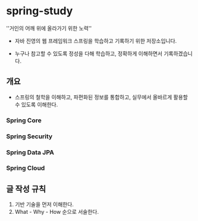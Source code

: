 # spring-study
''거인의 어깨 위에 올라가기 위한 노력''

- 자바 진영의 웹 프레임워크 스프링을 학습하고 기록하기 위한 저장소입니다.

- 누구나 참고할 수 있도록 정성을 다해 학습하고, 정확하게 이해하면서 기록하겠습니다.



##	개요

- 스프링의 철학을 이해하고, 파편화된 정보를 통합하고, 실무에서 올바르게 활용할 수 있도록 이해한다.



###	Spring Core



###	Spring Security



###	Spring Data JPA



###	Spring Cloud



##	글 작성 규칙

1. 기반 기술을 먼저 이해한다.
2. What - Why -  How 순으로 서술한다.